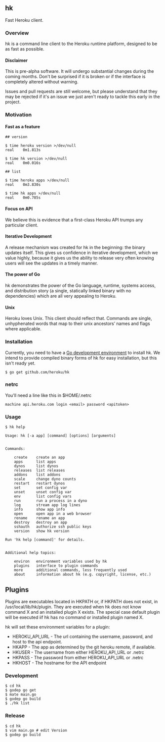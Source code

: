 ## hk

Fast Heroku client.

### Overview

hk is a command line client to the Heroku runtime platform, designed to be as fast as possible.

#### Disclaimer

This is pre-alpha software. It will undergo substantial changes during the
coming months. Don't be surprised if it is broken or if the interface is
completely altered without warning.

Issues and pull requests are still welcome, but please understand that they may
be rejected if it's an issue we just aren't ready to tackle this early in the
project.

### Motivation

#### Fast as a feature

```
## version

$ time heroku version >/dev/null
real	0m1.813s

$ time hk version >/dev/null
real	0m0.016s

## list

$ time heroku apps >/dev/null
real	0m3.830s

$ time hk apps >/dev/null
real	0m0.785s
```

#### Focus on API

We believe this is evidence that a first-class Heroku API trumps any particular client.

#### Iterative Development

A release mechanism was created for hk in the beginning: the binary updates
itself. This gives us confidence in iterative development, which we value
highly, because it gives us the ability to release very often knowing users will
see the updates in a timely manner.

#### The power of Go

hk demonstrates the power of the Go language, runtime, systems access, and
distribution story (a single, statically linked binary with no dependencies) which are all very appealing to Heroku.

#### Unix

Heroku loves Unix. This client should reflect that. Commands are single,
unhyphenated words that map to their unix ancestors’ names and flags where
applicable.

### Installation

Currently, you need to have a [Go development environment](http://golang.org/doc/install) to install hk.
We intend to provide compiled binary forms of hk for easy installation,
but this isn't ready yet.

	$ go get github.com/heroku/hk

### netrc

You'll need a line like this in $HOME/.netrc

	machine api.heroku.com login <email> password <apitoken>

### Usage

```
$ hk help

Usage: hk [-a app] [command] [options] [arguments]


Commands:

    create    create an app
    apps      list apps
    dynos     list dynos
    releases  list releases
    addons    list addons
    scale     change dyno counts
    restart   restart dynos
    set       set config var
    unset     unset config var
    env       list config vars
    run       run a process in a dyno
    log       stream app log lines
    info      show app info
    open      open app in a web browser
    rename    rename an app
    destroy   destroy an app
    sshauth   authorize ssh public keys
    version   show hk version

Run 'hk help [command]' for details.


Additional help topics:

    environ   environment variables used by hk
    plugins   interface to plugin commands
    more      additional commands, less frequently used
    about     information about hk (e.g. copyright, license, etc.)
```

## Plugins

Plugins are executables located in HKPATH or, if HKPATH does not exist, in /usr/local/lib/hk/plugin. They are executed when hk does not know command X and an installed plugin X exists. The special case default plugin will be executed iif hk has no command or installed plugin named X.

hk will set these environment variables for a plugin:

* HEROKU_API_URL - The url containing the username, password, and host to the api endpoint.
* HKAPP - The app as determined by the git heroku remote, if available.
* HKUSER - The username from either HEROKU_API_URL or .netrc
* HKPASS - The password from either HEROKU_API_URL or .netrc
* HKHOST - The hostname for the API endpoint

### Development

	$ cd hk
	$ godep go get
	$ mate main.go
	$ godep go build
	$ ./hk list

### Release

	$ cd hk
	$ vim main.go # edit Version
	$ godep go build
